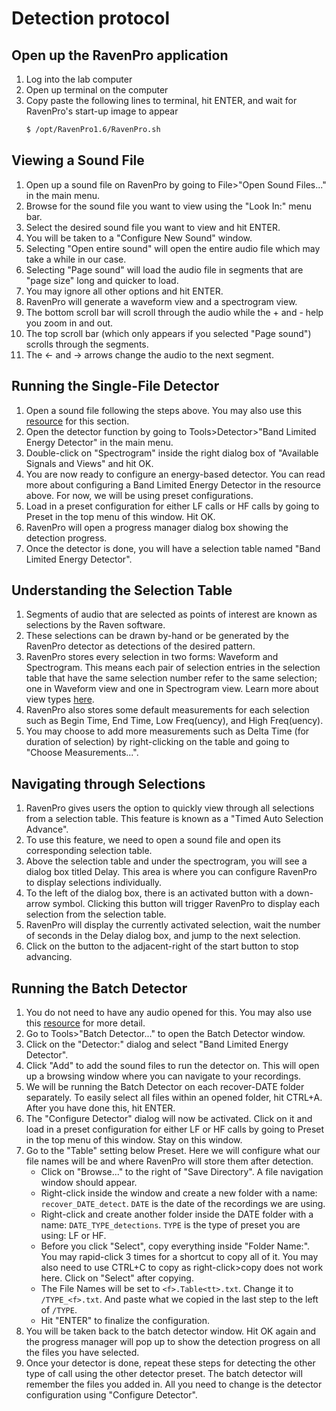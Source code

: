 # Detection protocol


## Open up the RavenPro application

1. Log into the lab computer
2. Open up terminal on the computer
3. Copy paste the following lines to terminal, hit ENTER, and wait for RavenPro's start-up image to appear
    ```bash
    $ /opt/RavenPro1.6/RavenPro.sh
    ```
    
    
## Viewing a Sound File

1. Open up a sound file on RavenPro by going to File>"Open Sound Files..." in the main menu.
2. Browse for the sound file you want to view using the "Look In:" menu bar.
3. Select the desired sound file you want to view and hit ENTER.
4. You will be taken to a "Configure New Sound" window.
5. Selecting "Open entire sound" will open the entire audio file which may take a while in our case.
6. Selecting "Page sound" will load the audio file in segments that are "page size" long and quicker to load.
7. You may ignore all other options and hit ENTER.
8. RavenPro will generate a waveform view and a spectrogram view.
9. The bottom scroll bar will scroll through the audio while the + and - help you zoom in and out.
10. The top scroll bar (which only appears if you selected "Page sound") scrolls through the segments.
11. The <- and -> arrows change the audio to the next segment.


## Running the Single-File Detector

1. Open a sound file following the steps above. You may also use this [resource](https://ravensoundsoftware.com/wp-content/uploads/2017/11/Raven14UsersManual.pdf#page=286) for this section.
2. Open the detector function by going to Tools>Detector>"Band Limited Energy Detector" in the main menu.
3. Double-click on "Spectrogram" inside the right dialog box of "Available Signals and Views" and hit OK.
4. You are now ready to configure an energy-based detector. You can read more about configuring a Band Limited Energy Detector in the resource above. For now, we will be using preset configurations.
5. Load in a preset configuration for either LF calls or HF calls by going to Preset in the top menu of this window. Hit OK.
6. RavenPro will open a progress manager dialog box showing the detection progress.
7. Once the detector is done, you will have a selection table named "Band Limited Energy Detector".


## Understanding the Selection Table

1. Segments of audio that are selected as points of interest are known as selections by the Raven software.
2. These selections can be drawn by-hand or be generated by the RavenPro detector as detections of the desired pattern.
3. RavenPro stores every selection in two forms: Waveform and Spectrogram. This means each pair of selection entries in the selection table that have the same selection number refer to the same selection; one in Waveform view and one in Spectrogram view. Learn more about view types [here](https://ravensoundsoftware.com/wp-content/uploads/2017/11/Raven14UsersManual.pdf#page=68).
4. RavenPro also stores some default measurements for each selection such as Begin Time, End Time, Low Freq(uency), and High Freq(uency).
5. You may choose to add more measurements such as Delta Time (for duration of selection) by right-clicking on the table and going to "Choose Measurements...".


## Navigating through Selections

1. RavenPro gives users the option to quickly view through all selections from a selection table. This feature is known as a "Timed Auto Selection Advance".
2. To use this feature, we need to open a sound file and open its corresponding selection table.
3. Above the selection table and under the spectrogram, you will see a dialog box titled Delay. This area is where you can configure RavenPro to display selections individually.
4. To the left of the dialog box, there is an activated button with a down-arrow symbol. Clicking this button will trigger RavenPro to display each selection from the selection table.
5. RavenPro will display the currently activated selection, wait the number of seconds in the Delay dialog box, and jump to the next selection.
6. Click on the button to the adjacent-right of the start button to stop advancing.


## Running the Batch Detector

1. You do not need to have any audio opened for this. You may also use this [resource](https://ravensoundsoftware.com/wp-content/uploads/2017/11/Raven14UsersManual.pdf#page=275) for more detail.
2. Go to Tools>"Batch Detector..." to open the Batch Detector window.
3. Click on the "Detector:" dialog and select "Band Limited Energy Detector".
4. Click "Add" to add the sound files to run the detector on. This will open up a browsing window where you can navigate to your recordings.
5. We will be running the Batch Detector on each recover-DATE folder separately. To easily select all files within an opened folder, hit CTRL+A. After you have done this, hit ENTER.
6. The "Configure Detector" dialog will now be activated. Click on it and load in a preset configuration for either LF or HF calls by going to Preset in the top menu of this window. Stay on this window.
7. Go to the "Table" setting below Preset. Here we will configure what our file names will be and where RavenPro will store them after detection.
    - Click on "Browse..." to the right of "Save Directory". A file navigation window should appear.
    - Right-click inside the window and create a new folder with a name: `recover_DATE_detect`. `DATE` is the date of the recordings we are using. 
    - Right-click and create another folder inside the DATE folder with a name: `DATE_TYPE_detections`. `TYPE` is the type of preset you are using: LF or HF.
    - Before you click "Select", copy everything inside "Folder Name:". You may rapid-click 3 times for a shortcut to copy all of it. You may also need to use CTRL+C to copy as right-click>copy does not work here. Click on "Select" after copying.
    - The File Names will be set to `<f>.Table<tt>.txt`. Change it to `/TYPE_<f>.txt`. And paste what we copied in the last step to the left of `/TYPE`.
    - Hit "ENTER" to finalize the configuration.
8. You will be taken back to the batch detector window. Hit OK again and the progress manager will pop up to show the detection progress on all the files you have selected.
9. Once your detector is done, repeat these steps for detecting the other type of call using the other detector preset. The batch detector will remember the files you added in. All you need to change is the detector configuration using "Configure Detector".

